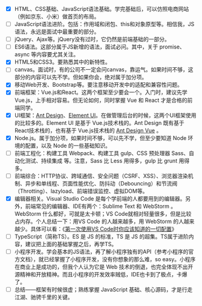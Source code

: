 - [x] HTML、CSS基础、JavaScript语法基础。学完基础后，可以仿照电商网站（例如京东、小米）做首页的布局。
- [ ] JavaScript语法进阶。包括：作用域和闭包、this和对象原型等。相信我，JS语法，永远是面试中最重要的部分。
- [ ] jQuery、Ajax等。jQuery没有过时，它仍然是前端基础的一部分。
- [ ] ES6语法。这部分属于JS新增的语法，面试必问。其中，关于 promise、async 等内容要尤其关注。
- [x] HTML5和CSS3。要熟悉其中的新特性。
- [ ] canvas。面试时，有的公司不一定会问canvas，靠运气。如果时间不够，这部分的内容可以先不学。但如果你会，绝对属于加分项。
- [x] 移动Web开发、Bootstrap等。要注意移动开发中的适配和兼容性问题。
- [x] 前端框架：Vue.js和React。这两个框架至少要会一个。入门时，建议先学Vue.js，上手相对容易。但无论如何，同时掌握 Vue 和 React 才是合格的前端同学。
- [x] UI框架：[Ant Design](https://ant.design/index-cn)、[Element UI](https://element.eleme.cn/#/)。在做管理后台的时候，这两个UI框架使用的比较多的。Element UI 是基于 Vue.js技术栈的。Ant Design 既有基于 React技术栈的，也有基于 Vue.js技术栈的 [Ant Design Vue](https://antdv.com/) 。
- [x] Node.js。属于加分项，如果时间不够，可以先不学，但至少要知道 Node 环境的配置，以及 Node 的一些基础知识。
- [ ] 前端工程化：构建工具 Webpack、构建工具 gulp、CSS 预处理器 Sass、自动化测试、持续集成 等。注意，Sass 比 Less 用得多，gulp 比 grunt 用得多。
- [ ] 前端综合：HTTP协议、跨域通信、安全问题（CSRF、XSS）、浏览器渲染机制、异步和单线程、页面性能优化、防抖动（Debouncing）和节流阀（Throtting）、lazyload、前端错误监控、虚拟DOM等。
- [x] 编辑器相关。Visual Studio Code 是每个学前端的人都要用到的编辑器。另外，前端常见的编辑器、IDE有两个：Sublime Text 和 WebStorm 。WebStorm 什么都好，可就是太卡顿；VS Code就相对轻量很多，但是比较占内存。个人总结一下：用VS Code 的人越来越多，用 WebStorm 的人越来越少。具体可以看：《[第一次使用VS Code时你应该知道的一切配置](https://www.cnblogs.com/qianguyihao/p/10732375.html)》
- [ ] TypeScript（简称TS）。ES 是 JS 的标准，TS 是 JS 的超集。TS属于进阶内容，建议把上面的基础掌握之后，再学TS。
- [ ] 小程序开发。学会基本的JS语法，再了解小程序独有的API（参考小程序的官方文档），就已经掌握了小程序开发，没有你想象的那么难，so easy。小程序在商业上是成功的，但我个人认为它是 Web 技术的倒退，也完全体现不出开源精神和开放精神。而且小程序的开发效率贼低，IDE也卡到了极点，卡爆了。
- [ ] 总结——框架有时候很虚；熟练掌握 JavaScript 基础、核心源码，才是行走江湖、驰骋千里的关键。